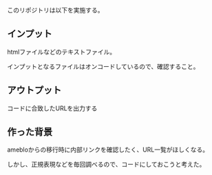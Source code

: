 このリポジトリは以下を実施する。

## インプット

htmlファイルなどのテキストファイル。

インプットとなるファイルはオンコードしているので、確認すること。

## アウトプット

コードに合致したURLを出力する

## 作った背景

amebloからの移行時に内部リンクを確認したく、URL一覧がほしくなる。

しかし、正規表現などを毎回調べるので、コードにしておこうと考えた。


